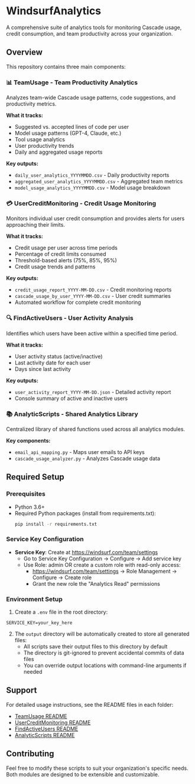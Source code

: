 # WindsurfAnalytics

A comprehensive suite of analytics tools for monitoring Cascade usage, credit consumption, and team productivity across your organization.

## Overview

This repository contains three main components:

### 📊 **TeamUsage** - Team Productivity Analytics
Analyzes team-wide Cascade usage patterns, code suggestions, and productivity metrics.

**What it tracks:**
- Suggested vs. accepted lines of code per user
- Model usage patterns (GPT-4, Claude, etc.)
- Tool usage analytics
- User productivity trends
- Daily and aggregated usage reports

**Key outputs:**
- `daily_user_analytics_YYYYMMDD.csv` - Daily productivity reports
- `aggregated_user_analytics_YYYYMMDD.csv` - Aggregated team metrics
- `model_usage_analytics_YYYYMMDD.csv` - Model usage breakdown

### 💳 **UserCreditMonitoring** - Credit Usage Monitoring
Monitors individual user credit consumption and provides alerts for users approaching their limits.

**What it tracks:**
- Credit usage per user across time periods
- Percentage of credit limits consumed
- Threshold-based alerts (75%, 85%, 95%)
- Credit usage trends and patterns

**Key outputs:**
- `credit_usage_report_YYYY-MM-DD.csv` - Credit monitoring reports
- `cascade_usage_by_user_YYYY-MM-DD.csv` - User credit summaries
- Automated workflow for complete credit monitoring

### 🔍 **FindActiveUsers** - User Activity Analysis
Identifies which users have been active within a specified time period.

**What it tracks:**
- User activity status (active/inactive)
- Last activity date for each user
- Days since last activity

**Key outputs:**
- `user_activity_report_YYYY-MM-DD.json` - Detailed activity report
- Console summary of active and inactive users

### 📚 **AnalyticScripts** - Shared Analytics Library
Centralized library of shared functions used across all analytics modules.

**Key components:**
- `email_api_mapping.py` - Maps user emails to API keys
- `cascade_usage_analyzer.py` - Analyzes Cascade usage data

## Required Setup

### Prerequisites
- Python 3.6+
- Required Python packages (install from requirements.txt):
  ```bash
  pip install -r requirements.txt
  ```

### Service Key Configuration
- **Service Key**: Create at https://windsurf.com/team/settings
  - Go to Service Key Configuration → Configure → Add service key
  - Use Role: admin OR create a custom role with read-only access:
    - https://windsurf.com/team/settings → Role Management → Configure → Create role
    - Grant the new role the "Analytics Read" permissions

### Environment Setup
1. Create a `.env` file in the root directory:
```
SERVICE_KEY=your_key_here
```

2. The `output` directory will be automatically created to store all generated files:
   - All scripts save their output files to this directory by default
   - The directory is git-ignored to prevent accidental commits of data files
   - You can override output locations with command-line arguments if needed

## Support

For detailed usage instructions, see the README files in each folder:
- [TeamUsage README](TeamUsage/README.md)
- [UserCreditMonitoring README](UserCreditMonitoring/README_credit_usage_monitor.md)
- [FindActiveUsers README](FindActiveUsers/README.md)
- [AnalyticScripts README](AnalyticScripts/README.md)

## Contributing

Feel free to modify these scripts to suit your organization's specific needs. Both modules are designed to be extensible and customizable.
